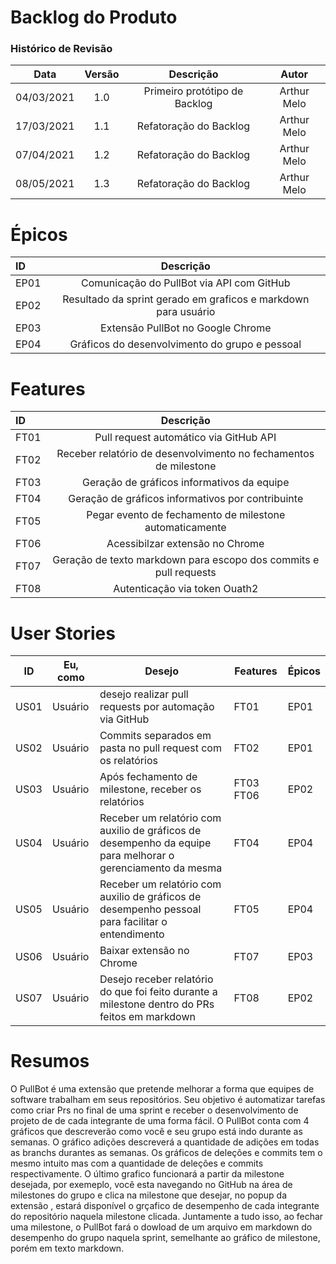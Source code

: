 # Backlog do Produto

### Histórico de Revisão
| Data | Versão | Descrição | Autor |  
| :--: | :--:   | :--:      |  :--:  | 
| 04/03/2021 | 1.0 | Primeiro protótipo de Backlog| Arthur Melo
| 17/03/2021 | 1.1 | Refatoração do Backlog| Arthur Melo
| 07/04/2021 | 1.2 | Refatoração do Backlog| Arthur Melo
| 08/05/2021 | 1.3 | Refatoração do Backlog| Arthur Melo

# Épicos 
| ID | Descrição |
| :---        |    :----:   |       
| EP01 | Comunicação do PullBot via API com GitHub|
| EP02 | Resultado da sprint gerado em graficos e markdown para usuário |
| EP03 | Extensão PullBot no Google Chrome |
| EP04 | Gráficos do desenvolvimento do grupo e pessoal  |
 
# Features
| ID      | Descrição | 
| :---        |    :----:   |       
| FT01 | Pull request automático via GitHub API    |
| FT02 | Receber relatório de desenvolvimento no fechamentos de milestone  |  
| FT03 | Geração de gráficos informativos da equipe|
| FT04 | Geração de gráficos informativos por contribuinte|
| FT05 | Pegar evento de fechamento de milestone automaticamente|
| FT06 | Acessibilzar extensão no Chrome|
| FT07 | Geração de texto markdown para escopo dos commits e pull requests   |
| FT08 | Autenticação via token Ouath2  |


# User Stories 
| ID | Eu, como | Desejo | Features | Épicos |
--| -- | -- | -- |  -- | 
| US01 | Usuário | desejo realizar pull requests por automação via GitHub |    FT01 | EP01|
| US02 | Usuário | Commits separados em pasta no pull request com os relatórios | FT02 |  EP01 |
| US03 | Usuário | Após fechamento de milestone, receber os relatórios | FT03 FT06  |  EP02|
| US04 | Usuário  | Receber um relatório com auxilio de gráficos de desempenho da equipe para melhorar o gerenciamento da mesma | FT04 | EP04 |
| US05 | Usuário | Receber um relatório com auxilio de gráficos de desempenho pessoal para facilitar o entendimento  | FT05 | EP04|
| US06 | Usuário | Baixar extensão no Chrome  | FT07 |  EP03|
| US07 | Usuário | Desejo receber relatório do que foi feito durante a milestone dentro do PRs feitos em markdown| FT08 | EP02

# Resumos 

O PullBot é uma extensão que pretende melhorar a forma que equipes de software trabalham em seus repositórios. Seu objetivo é automatizar tarefas como criar Prs no final de uma sprint e receber o desenvolvimento de projeto de de cada integrante de uma forma fácil. O PullBot conta com 4 gráficos que descreverão como você e seu grupo está indo durante as semanas.
O gráfico adições descreverá a quantidade de adições em todas as branchs durantes as semanas. Os gráficos de deleções e commits tem o mesmo intuito mas com a quantidade de deleções e commits respectivamente. O último grafico funcionará a partir da milestone desejada, por exemeplo, você esta navegando no GitHub na área de milestones do grupo e clica na milestone que desejar, no popup da extensão , estará disponível o grçafico de desempenho de cada integrante do repositório naquela milestone clicada.
Juntamente a tudo isso, ao fechar uma milestone, o PullBot fará o dowload de um arquivo em markdown do desempenho do grupo naquela sprint, semelhante ao gráfico de milestone, porém em texto markdown.



